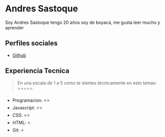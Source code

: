 # Andres Sastoque

Soy Andres Sastoque tengo 20 años soy de boyacá, me gusta leer mucho y aprender

## Perfiles sociales

- [Github](https://github.com/AndySast)

## Experiencia Tecnica
> En una escala de 1 a 5 como te sientes tecnicamente en esto temas:  ⭐️⭐️⭐️⭐️⭐️

- Programacion: ⭐️⭐️
- Javascript: ⭐️⭐️
- CSS: ⭐️⭐️
- HTML: ⭐️
- Git: ⭐️
